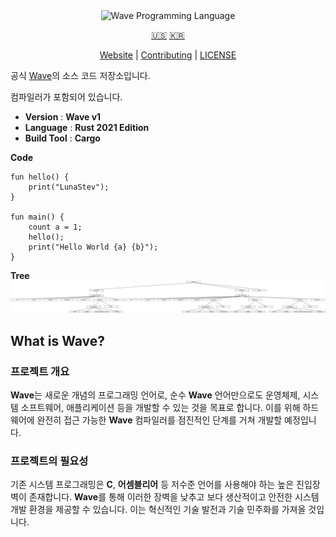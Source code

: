 <div align="center">
  <picture>
    <img alt="Wave Programming Language"
         src="https://wave-lang.dev/assets/img/features/wave.png"
         width="50%">
  </picture>

[🇺🇸][ENGLISH] [🇰🇷][KOREAN]

[Website][Wave] | [Contributing] | [LICENSE]

</div>

공식 [Wave]의 소스 코드 저장소입니다.

컴파일러가 포함되어 있습니다.

[Wave]: https://www.wave-lang.dev
[Contributing]: CONTRIBUTING.md
[LICENSE]: LICENSE

[KOREAN]: KOREAN.md
[ENGLISH]: ../../README.md

- **Version** : **Wave v1**
- **Language** : **Rust 2021 Edition**
- **Build Tool** : **Cargo**

**Code**

```wave
fun hello() {
    print("LunaStev");
}

fun main() {
    count a = 1;
    hello();
    print("Hello World {a} {b}");
}
```

**Tree**
![Tree](wavetree.svg)

## What is Wave?

### 프로젝트 개요

**Wave**는 새로운 개념의 프로그래밍 언어로, 순수 **Wave** 언어만으로도 운영체제, 시스템 소프트웨어, 애플리케이션 등을 개발할 수 있는 것을 목표로 합니다. 이를 위해 하드웨어에 완전히 접근 가능한 **Wave** 컴파일러를 점진적인 단계를 거쳐 개발할 예정입니다.


### 프로젝트의 필요성

기존 시스템 프로그래밍은 **C**, **어셈블리어** 등 저수준 언어를 사용해야 하는 높은 진입장벽이 존재합니다. **Wave**를 통해 이러한 장벽을 낮추고 보다 생산적이고 안전한 시스템 개발 환경을 제공할 수 있습니다. 이는 혁신적인 기술 발전과 기술 민주화를 가져올 것입니다.